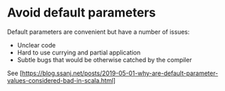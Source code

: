 # Avoid default parameters
Default parameters are convenient but have a number of issues:
- Unclear code
- Hard to use currying and partial application
- Subtle bugs that would be otherwise catched by the compiler

See [https://blog.ssanj.net/posts/2019-05-01-why-are-default-parameter-values-considered-bad-in-scala.html]
